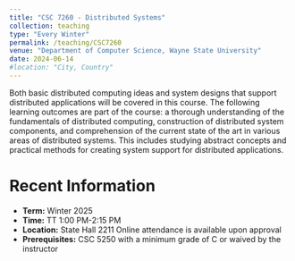 ```yaml
---
title: "CSC 7260 - Distributed Systems"
collection: teaching
type: "Every Winter"
permalink: /teaching/CSC7260
venue: "Department of Computer Science, Wayne State University"
date: 2024-06-14
#location: "City, Country"
---
```


Both basic distributed computing ideas and system designs that support distributed applications will be covered in this course. The following learning outcomes are part of the course: a thorough understanding of the fundamentals of distributed computing, construction of distributed system components, and comprehension of the current state of the art in various areas of distributed systems. This includes studying abstract concepts and practical methods for creating system support for distributed applications.




Recent Information
======

* **Term:** Winter 2025
* **Time:** TT 1:00 PM-2:15 PM                        
* **Location:** State Hall 2211 Online attendance is available upon approval
* **Prerequisites:** CSC 5250 with a minimum grade of C or waived by the instructor 
